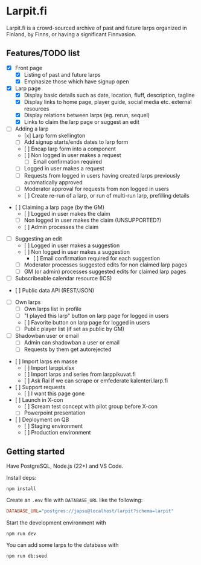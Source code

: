 # Larpit.fi

Larpit.fi is a crowd-sourced archive of past and future larps organized in Finland, by Finns, or having a significant Finnvasion.

## Features/TODO list

- [x] Front page
  - [x] Listing of past and future larps
  - [x] Emphasize those which have signup open
- [x] Larp page
  - [x] Display basic details such as date, location, fluff, description, tagline
  - [x] Display links to home page, player guide, social media etc. external resources
  - [x] Display relations between larps (eg. rerun, sequel)
  - [x] Links to claim the larp page or suggest an edit
- [ ] Adding a larp
  - [x] Larp form skellington
  - [ ] Add signup starts/ends dates to larp form
  - [ ] Encap larp form into a component
  - [ ] Non logged in user makes a request
    - [ ] Email confirmation required
  - [ ] Logged in user makes a request
  - [ ] Requests from logged in users having created larps previously automatically approved
  - [ ] Moderator approval for requests from non logged in users
  - [ ] Create re-run of a larp, or run of multi-run larp, prefilling details
- [ ] Claiming a larp page (by the GM)
  - [ ] Logged in user makes the claim
  - [ ] Non logged in user makes the claim (UNSUPPORTED?)
  - [ ] Admin processes the claim
- [ ] Suggesting an edit
  - [ ] Logged in user makes a suggestion
  - [ ] Non logged in user makes a suggestion
    - [ ] Email confirmation required for each suggestion
  - [ ] Moderator processes suggested edits for non claimed larp pages
  - [ ] GM (or admin) processes suggested edits for claimed larp pages
- [ ] Subscribeable calendar resource (ICS)
- [ ] Public data API (REST/JSON)
- [ ] Own larps
  - [ ] Own larps list in profile
  - [ ] "I played this larp" button on larp page for logged in users
  - [ ] Favorite button on larp page for logged in users
  - [ ] Public player list (if set as public by GM)
- [ ] Shadowban user or email
  - [ ] Admin can shadowban a user or email
  - [ ] Requests by them get autorejected
- [ ] Import larps en masse
  - [ ] Import larppi.xlsx
  - [ ] Import larps and series from larppikuvat.fi
  - [ ] Ask Rai if we can scrape or emfederate kalenteri.larp.fi
- [ ] Support requests
  - [ ] I want this page gone
- [ ] Launch in X-con
  - [ ] Scream test concept with pilot group before X-con
  - [ ] Powerpoint presentation
- [ ] Deployment on QB
  - [ ] Staging environment
  - [ ] Production environment

## Getting started

Have PostgreSQL, Node.js (22+) and VS Code.

Install deps:

```
npm install
```

Create an `.env` file with `DATABASE_URL` like the following:

```ini
DATABASE_URL="postgres://japsu@localhost/larpit?schema=larpit"
```

Start the development environment with

```
npm run dev
```

You can add some larps to the database with

```
npm run db:seed
```

